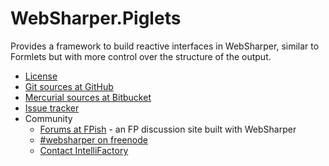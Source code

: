 # WebSharper.Piglets

Provides a framework to build reactive interfaces in WebSharper,
similar to Formlets but with more control over the structure of the output.

* [License][license]
* [Git sources at GitHub][gh]
* [Mercurial sources at Bitbucket][bb]
* [Issue tracker][issues]
* Community
  * [Forums at FPish][fpish] - an FP discussion site built with WebSharper
  * [#websharper on freenode][chat]
  * [Contact IntelliFactory][contact]

[chat]: http://webchat.freenode.net/?channels=#websharper
[contact]: http://websharper.com/contact
[bb]: http://bitbucket.org/IntelliFactory/websharper.piglets
[fpish]: http://fpish.net
[fsharp]: http://fsharp.org
[gh]: http://github.com/intellifactory/websharper.piglets
[issues]: http://github.com/intellifactory/websharper.piglets/issues
[license]: http://github.com/intellifactory/websharper.piglets/blob/master/LICENSE.md
[nuget]: http://nuget.org
